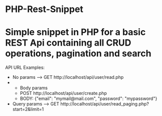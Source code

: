 # PHP-Rest-Snippet

# Simple snippet in PHP for a basic REST Api containing all CRUD operations, pagination and search


API URL Examples: <br />

<ul>
 <li>No params --> GET http://localhost/api/user/read.php</li>
 <li>
   <ul>
    <li>Body params</li>
    <li>POST http://localhost/api/user/create.php</li>
    <li>BODY: {"email": "mymail@mail.com", "password": "mypassword"}</li>
  </ul>
  </li>
 <li>Query params --> GET http://localhost/api/user/read_paging.php?start=2&limit=1</li>
</ul>
